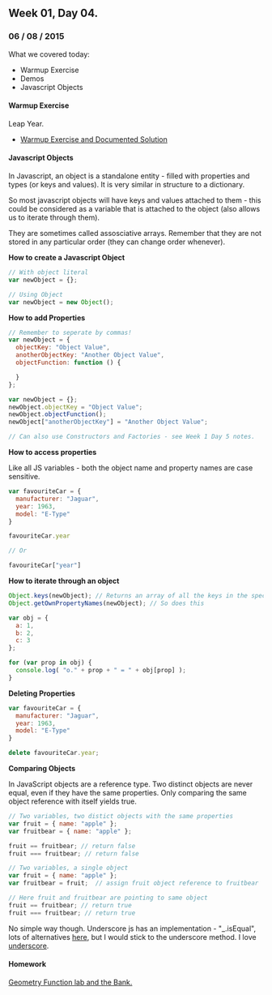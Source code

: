 ## Week 01, Day 04.
### 06 / 08 / 2015

What we covered today:
- Warmup Exercise
- Demos
- Javascript Objects

#### Warmup Exercise

Leap Year.
- [Warmup Exercise and Documented Solution](https://github.com/avenoir/WDI10-Homework/tree/master/warmup-exercises/week_01/leap_year)

#### Javascript Objects

In Javascript, an object is a standalone entity - filled with properties and types (or keys and values).  It is very similar in structure to a dictionary.

So most javascript objects will have keys and values attached to them - this could be considered as a variable that is attached to the object (also allows us to iterate through them).

They are sometimes called assosciative arrays.  Remember that they are not stored in any particular order (they can change order whenever).

**How to create a Javascript Object**

```js
// With object literal
var newObject = {};

// Using Object
var newObject = new Object();
```

**How to add Properties**

```js
// Remember to seperate by commas!
var newObject = {
  objectKey: "Object Value",
  anotherObjectKey: "Another Object Value",
  objectFunction: function () {

  }
};

var newObject = {};
newObject.objectKey = "Object Value";
newObject.objectFunction();
newObject["anotherObjectKey"] = "Another Object Value";

// Can also use Constructors and Factories - see Week 1 Day 5 notes.
```

**How to access properties**

Like all JS variables - both the object name and property names are case sensitive.

```js
var favouriteCar = {
  manufacturer: "Jaguar",
  year: 1963,
  model: "E-Type"
}

favouriteCar.year

// Or

favouriteCar["year"]
```

**How to iterate through an object**

```js
Object.keys(newObject); // Returns an array of all the keys in the specified object.
Object.getOwnPropertyNames(newObject); // So does this

var obj = {
  a: 1,
  b: 2,
  c: 3
};

for (var prop in obj) {
  console.log( "o." + prop + " = " + obj[prop] );
}
```

**Deleting Properties**

```js
var favouriteCar = {
  manufacturer: "Jaguar",
  year: 1963,
  model: "E-Type"
}

delete favouriteCar.year;
```

**Comparing Objects**

In JavaScript objects are a reference type. Two distinct objects are never equal, even if they have the same properties. Only comparing the same object reference with itself yields true.

```js
// Two variables, two distict objects with the same properties
var fruit = { name: "apple" };
var fruitbear = { name: "apple" };

fruit == fruitbear; // return false
fruit === fruitbear; // return false

// Two variables, a single object
var fruit = { name: "apple" };
var fruitbear = fruit;  // assign fruit object reference to fruitbear

// Here fruit and fruitbear are pointing to same object
fruit == fruitbear; // return true
fruit === fruitbear; // return true
```

No simple way though.  Underscore js has an implementation - "_.isEqual", lots of alternatives [here](http://stackoverflow.com/questions/1068834/object-comparison-in-javascript), but I would stick to the underscore method.  I love [underscore](http://underscorejs.org/).

#### Homework

[Geometry Function lab and the Bank.](https://gist.github.com/wofockham/dacf2da17c743afb2b17)